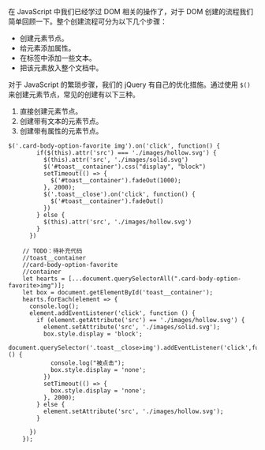 在 JavaScript 中我们已经学过 DOM 相关的操作了，对于 DOM 创建的流程我们简单回顾一下。整个创建流程可分为以下几个步骤：

- 创建元素节点。
- 给元素添加属性。
- 在标签中添加一些文本。
- 把该元素放入整个文档中。

对于 JavaScript 的繁琐步骤，我们的 jQuery 有自己的优化措施。通过使用 `$()` 来创建元素节点，常见的创建有以下三种。

1. 直接创建元素节点。
2. 创建带有文本的元素节点。
3. 创建带有属性的元素节点。

```
$('.card-body-option-favorite img').on('click', function() {
        if($(this).attr('src') === './images/hollow.svg') {
          $(this).attr('src', './images/solid.svg')
          $('#toast__container').css("display", "block")
          setTimeout(() => {
            $('#toast__container').fadeOut(1000);
          }, 2000);
          $('.toast__close').on('click', function() {
            $('#toast__container').fadeOut()
          })
        } else {
          $(this).attr('src', './images/hollow.svg')
        }
      })
```

```
    // TODO：待补充代码
    //toast__container
    //card-body-option-favorite
    //container
    let hearts = [...document.querySelectorAll(".card-body-option-favorite>img")];
    let box = document.getElementById('toast__container');
    hearts.forEach(element => {
      console.log();
      element.addEventListener('click', function () {
        if (element.getAttribute('src') == './images/hollow.svg') {
          element.setAttribute('src', './images/solid.svg');
          box.style.display = 'block';
          document.querySelector('.toast__close>img').addEventListener('click',function () {
            console.log("被点击");
            box.style.display = 'none';
          })
          setTimeout(() => {
            box.style.display = 'none';
          }, 2000);
        } else {
          element.setAttribute('src', './images/hollow.svg');
        }

      })
    });
```

